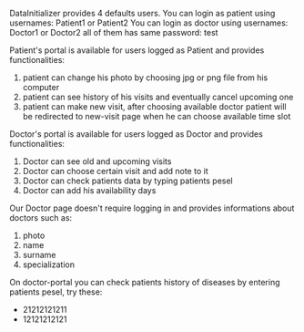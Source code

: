 DataInitializer provides 4 defaults users.
You can login as patient using usernames: Patient1 or Patient2
You can login as doctor using usernames: Doctor1 or Doctor2
all of them has same password: test

Patient's portal is available for users logged as Patient and provides functionalities:

1) patient can change his photo by choosing jpg or png file from his computer
2) patient can see history of his visits and eventually cancel upcoming one
3) patient can make new visit, after choosing available doctor patient will be redirected to new-visit page 
when he can choose available time slot


Doctor's portal is available for users logged as Doctor and provides functionalities:
1) Doctor can see old and upcoming visits
2) Doctor can choose certain visit and add note to it
3) Doctor can check patients data by typing patients pesel
4) Doctor can add his availability days


Our Doctor page doesn't require logging in and provides informations about doctors such as:
1) photo
2) name
3) surname
4) specialization


On doctor-portal you can check patients history of diseases by entering patients pesel, try these:
* 21212121211 
* 12121212121